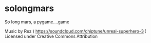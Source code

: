# solongmars
So long mars, a pygame....game

Music by Rez ( https://soundcloud.com/chiptune/unreal-superhero-3 ) Licensed under Creative Commons Attribution
